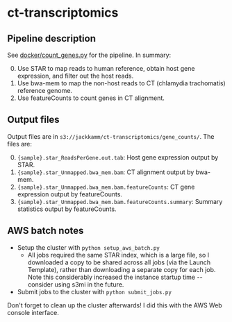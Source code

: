 # ct-transcriptomics

## Pipeline description

See [docker/count_genes.py](docker/count_genes.py) for the pipeline.
In summary:

0. Use STAR to map reads to human reference, obtain host gene expression, and filter out the host reads.
0. Use bwa-mem to map the non-host reads to CT (chlamydia trachomatis) reference genome.
0. Use featureCounts to count genes in CT alignment.

## Output files

Output files are in `s3://jackkamm/ct-transcriptomics/gene_counts/`.
The files are:

0. `{sample}.star_ReadsPerGene.out.tab`: Host gene expression output by STAR.
0. `{sample}.star_Unmapped.bwa_mem.bam`: CT alignment output by bwa-mem.
0. `{sample}.star_Unmapped.bwa_mem.bam.featureCounts`: CT gene expression output by featureCounts.
0. `{sample}.star_Unmapped.bwa_mem.bam.featureCounts.summary`: Summary statistics output by featureCounts.

## AWS batch notes

- Setup the cluster with `python setup_aws_batch.py`
  - All jobs required the same STAR index, which is a large file, so I downloaded a copy to be shared across all jobs (via the Launch Template), rather than downloading a separate copy for each job. Note this considerably increased the instance startup time -- consider using s3mi in the future.
- Submit jobs to the cluster with `python submit_jobs.py`

Don't forget to clean up the cluster afterwards! I did this with the AWS Web console interface.
